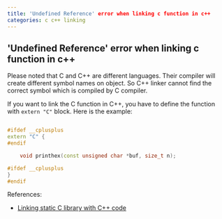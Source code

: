 ```yaml
---
title: 'Undefined Reference' error when linking c function in c++
categories: c c++ linking
---
```


## 'Undefined Reference' error when linking c function in c++

Please noted that C and C++ are different languages. Their compiler will create different symbol names on object. So C++ linker cannot find the correct symbol which is compiled by C compiler.

If you want to link the C function in C++, you have to define the function with `extern "C"` block. Here is the example:

``` c++

#ifdef __cplusplus
extern "C" {
#endif

	void printhex(const unsigned char *buf, size_t n);

#ifdef __cplusplus
}
#endif

```


References:
- [Linking static C library with C++ code](https://stackoverflow.com/questions/18877437/undefined-reference-to-errors-when-linking-static-c-library-with-c-code)
